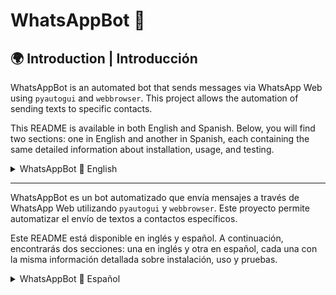 # WhatsAppBot 📲

## 🌍 Introduction | Introducción

WhatsAppBot is an automated bot that sends messages via WhatsApp Web using `pyautogui` and `webbrowser`. This project allows the automation of sending texts to specific contacts.

This README is available in both English and Spanish. Below, you will find two sections: one in English and another in Spanish, each containing the same detailed information about installation, usage, and testing.

<details>
  <summary>WhatsAppBot 📲 English</summary>

  # WhatsAppBot 📲

Automate WhatsApp messages using Python and WhatsApp Web.

## 📌 Description

WhatsAppBot is a bot that sends messages via WhatsApp Web using `pyautogui` and `webbrowser`. It allows automating text messages to specific contacts.

## 📁 Project Structure

```sh
WhatsAppBot/
├── data/
│   ├── script.txt                # File containing the messages to send
├── src/
│   ├── whatsapp_bot.py          # Main bot logic
│   ├── main.py                  # Executable script to start the bot
│   ├── test_main.py             # Unit tests for the project
├── requirements.txt             # Required dependencies
├── README.md                    # Project documentation
├── .gitignore                   # Files and folders to ignore in the repository
```

# 🚀 Installation and Usage

## 📌 1. Clone the repository

```sh
git clone [https://github.com/your_user/WhatsAppBot.git](https://github.com/camilotenorio1234/WhatsAppBot-/tree/main)
cd WhatsAppBot
```

## 📌 2. Install dependencies

This project runs on **Python 3.7**. Before running it, install the required dependencies:

```sh
pip install -r requirements.txt
```

## 📌 3. Run the bot

Make sure you are logged into WhatsApp Web.
Run the main script to start the bot:

```sh
python src/main.py
```

The bot will open WhatsApp Web, select the contact number, and send the messages stored in `script.txt`.

## ⚙️ Contact and Country Code Configuration

Modify the function `get_whatsapp_numbers()` in `whatsapp_bot.py` to add contact numbers.

```sh
def get_whatsapp_numbers(self) -> dict:
    """
    📌 Add numbers to which messages will be sent.
    ⚠️ Example numbers have been provided to prevent misuse.
    """
    return {
        "me": 0000000000,
        "friend1": 1111111111,
        "friend2": 2222222222,
        "friend3": 3333333333,
        "friend4": 4444444444,
        "friend5": 9999999999  # ⚠️ Example number not valid
    }
```

Modify `get_country_codes()` to add new countries.

```sh
def get_country_codes(self) -> dict:
    return {
        "Colombia": 57,
        "Spain": 34,
        "United States": 1,
        "Mexico": 52,
        "Argentina": 54,
        "Brazil": 55
    }
```

## ✅ Unit Test Results

The project includes automated tests executed with pytest.

To run the tests:

```sh
pytest src/test_main.py
```

If you want more details:

```sh
pytest -v
```

Below are the results:

```sh
PS C:\Users\JuanC\OneDrive\Desktop\python codes\code in development\whatsapp_bot> pytest src/test_main.py  
========================================================================
platform win32 -- Python 3.7.16, pytest-7.4.4, pluggy-1.2.0
collected 22 items
src\test_main.py ...................... [100%]
========================================================================
22 passed in 0.08s
```
```sh
PS C:\Users\JuanC\OneDrive\Desktop\python codes\code in development\whatsapp_bot> pytest -v
========================================================================
platform win32 -- Python 3.7.16, pytest-7.4.4, pluggy-1.2.0
collected 22 items

src/test_main.py::test_get_country_code[Colombia-57] PASSED  [  4%]
src/test_main.py::test_get_country_code[Spain-34] PASSED     [  9%]
src/test_main.py::test_get_country_code[United States-1] PASSED [13%]
src/test_main.py::test_generate_full_number PASSED            [ 54%]
src/test_main.py::test_generate_full_number_error PASSED      [ 59%]
src/test_main.py::test_message_file_exists PASSED            [ 68%]
src/test_main.py::test_get_whatsapp_numbers PASSED           [ 72%]
========================================================================
22 passed in 0.15s
```

🛠️ Future Improvements
📌 Support for multiple messages per contact.
📌 Graphical User Interface (GUI) for configuring message dispatch.
📌 Detailed logs to record bot activity.

</details>

---

WhatsAppBot es un bot automatizado que envía mensajes a través de WhatsApp Web utilizando `pyautogui` y `webbrowser`. Este proyecto permite automatizar el envío de textos a contactos específicos.

Este README está disponible en inglés y español. A continuación, encontrarás dos secciones: una en inglés y otra en español, cada una con la misma información detallada sobre instalación, uso y pruebas.

<details>
  <summary>WhatsAppBot 📲 Español</summary>

# WhatsAppBot 📲

Automatiza el envío de mensajes de WhatsApp utilizando Python y WhatsApp Web.

## 📌 Descripción

WhatsAppBot es un bot que envía mensajes a través de WhatsApp Web utilizando `pyautogui` y `webbrowser`. Permite automatizar el envío de textos a contactos específicos.

## 📁 Estructura del Proyecto

```sh
WhatsAppBot/
├── data/
│   ├── guion_sherk2.txt        # Archivo con los mensajes a enviar
├── src/
│   ├── whatsapp_bot.py         # Lógica principal del bot
│   ├── main.py                 # Archivo ejecutable para iniciar el bot
│   ├── test_main.py            # Pruebas unitarias del proyecto
├── requirements.txt            # Dependencias necesarias para la ejecución
├── README.md                   # Documentación del proyecto
├── .gitignore                   # Archivos y carpetas a ignorar en el repositorio
```

# 🚀 Instalación y Uso

## 📌 1. Clonar el repositorio

```sh
git clone [https://github.com/tu_usuario/WhatsAppBot.git](https://github.com/camilotenorio1234/WhatsAppBot-/tree/main)
cd WhatsAppBot
```

## 📌 2. Instalar dependencias

Este proyecto está desarrollado en **Python 3.7**. Antes de ejecutarlo, instala las dependencias necesarias con:

```sh
pip install -r requirements.txt
```

## 📌 3. Ejecutar el bot

Asegúrate de haber iniciado sesión en WhatsApp Web.
Ejecuta el script principal para iniciar el bot:

```sh
python src/main.py
```

El bot abrirá WhatsApp Web, seleccionará el número del contacto y enviará los mensajes almacenados en `guion_sherk2.txt`.

## ⚙️ Configuración de Contactos y Países

Modifica la función `obtener_numeros_whatsapp()` en `whatsapp_bot.py` para agregar los números de contacto.

Modifica `obtener_codigos_pais()` para agregar nuevos países.

## ✅ Resultados de Pruebas Unitarias

El proyecto cuenta con pruebas automatizadas ejecutadas con pytest.

Para ejecutar las pruebas:

```sh
pytest src/test_main.py
```

Si quieres ver más detalles:

```sh
pytest -v
```

A continuación, los resultados:
```sh
PS C:\Users\JuanC\OneDrive\Escritorio\codigos python\codigo en desarrollo\whatsapp_bot> pytest src/test_main.py  
========================================================================
platform win32 -- Python 3.7.16, pytest-7.4.4, pluggy-1.2.0
collected 22 items
src\test_main.py ...................... [100%]
========================================================================
22 passed in 0.08s
```
```sh
PS C:\Users\JuanC\OneDrive\Escritorio\codigos python\codigo en desarrollo\whatsapp_bot> pytest -v
========================================================================
platform win32 -- Python 3.7.16, pytest-7.4.4, pluggy-1.2.0
collected 22 items

src/test_main.py::test_obtener_codigo_pais[Colombia-57] PASSED  [  4%]
src/test_main.py::test_obtener_codigo_pais[España-34] PASSED     [  9%]
src/test_main.py::test_obtener_codigo_pais[Estados Unidos-1] PASSED [13%]
src/test_main.py::test_generar_numero_completo PASSED            [ 54%]
src/test_main.py::test_generar_numero_completo_error PASSED      [ 59%]
src/test_main.py::test_archivo_mensajes_existe PASSED            [ 68%]
src/test_main.py::test_obtener_numeros_whatsapp PASSED           [ 72%]
========================================================================
22 passed in 0.15s
```



🛠️ Mejoras Futuras
📌 Soporte para múltiples mensajes por contacto.
📌 Interfaz gráfica (GUI) para configurar los envíos.
📌 Logs detallados para registrar la actividad del bot.

</details>
